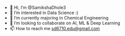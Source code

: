 - 👋 Hi, I’m @SamikshaDhole3
- 👀 I’m interested in Data Science :) 
- 🌱 I’m currently majoring in Chemical Engineering
- 💞️ I’m looking to collaborate on AI, ML & Deep Learning
- 📫 How to reach me sd6710.edu@gmail.com

<!---
SamikshaDhole3/SamikshaDhole3 is a ✨ special ✨ repository because its `README.md` (this file) appears on your GitHub profile.
You can click the Preview link to take a look at your changes.
--->
